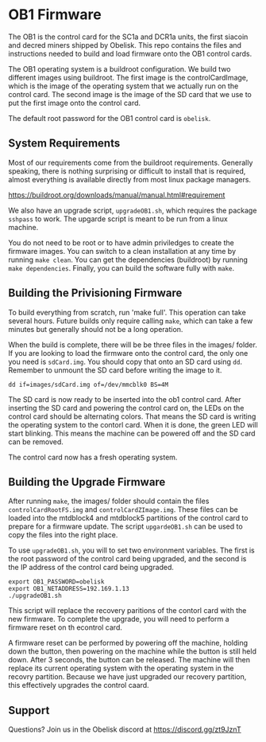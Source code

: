 # OB1 Firmware

The OB1 is the control card for the SC1a and DCR1a units, the first siacoin and
decred miners shipped by Obelisk. This repo contains the files and instructions
needed to build and load firmware onto the OB1 control cards.

The OB1 operating system is a buildroot configuration. We build two different
images using buildroot. The first image is the controlCardImage, which is the
image of the operating system that we actually run on the control card. The
second image is the image of the SD card that we use to put the first image onto
the control card.

The default root password for the OB1 control card is `obelisk`.

## System Requirements

Most of our requirements come from the buildroot requirements. Generally
speaking, there is nothing surprising or difficult to install that is required,
almost everything is available directly from most linux package managers.

https://buildroot.org/downloads/manual/manual.html#requirement

We also have an upgrade script, `upgradeOB1.sh`, which requires the package
`sshpass` to work. The upgarde script is meant to be run from a linux machine.

You do not need to be root or to have admin priviledges to create the firmware
images. You can switch to a clean installation at any time by running `make
clean`. You can get the dependencies (buildroot) by running `make dependencies`.
Finally, you can build the software fully with `make`.

## Building the Privisioning Firmware

To build everything from scratch, run 'make full'. This operation can take
several hours. Future builds only require calling `make`, which can take a few
minutes but generally should not be a long operation.

When the build is complete, there will be be three files in the images/ folder.
If you are looking to load the firmware onto the control card, the only one you
need is `sdCard.img`. You should copy that onto an SD card using `dd`. Remember
to unmount the SD card before writing the image to it.

```
dd if=images/sdCard.img of=/dev/mmcblk0 BS=4M
```

The SD card is now ready to be inserted into the ob1 control card. After
inserting the SD card and powering the control card on, the LEDs on the control
card should be alternating colors. That means the SD card is writing the
operating system to the contorl card. When it is done, the green LED will start
blinking. This means the machine can be powered off and the SD card can be
removed.

The control card now has a fresh operating system.

## Building the Upgrade Firmware

After running `make`, the images/ folder should contain the files
`controlCardRootFS.img` and `controlCardZImage.img`. These files can be loaded
into the mtdblock4 and mtdblock5 partitions of the control card to prepare for a
firmware update. The script `upgardeOB1.sh` can be used to copy the files into
the right place.

To use `upgradeOB1.sh`, you will to set two environment variables. The first is
the root password of the control card being upgraded, and the second is the IP
address of the control card being upgraded.

```
export OB1_PASSWORD=obelisk
export OB1_NETADDRESS=192.169.1.13
./upgradeOB1.sh
```

This script will replace the recovery paritions of the contorl card with the new
firmware. To complete the upgrade, you will need to perform a firmware reset on
th econtrol card.

A firmware reset can be performed by powering off the machine, holding down the
button, then powering on the machine while the button is still held down. After
3 seconds, the button can be released. The machine will then replace its current
operating system with the operating system in the recovry partition. Because we
have just upgraded our recovery partition, this effectively upgrades the control
caard.

## Support

Questions? Join us in the Obelisk discord at https://discord.gg/zt9JznT
